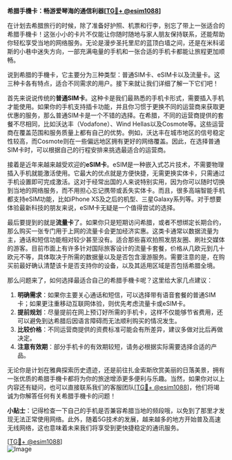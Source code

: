 **希腊手機卡：畅游爱琴海的通信利器[[TG💪+ @esim1088](https://t.me/s/esim1088)]**

在计划去希腊旅行的时候，除了准备好护照、机票和行李，别忘了带上一张适合的希腊手機卡！这张小小的卡片不仅能让你随时随地与家人朋友保持联系，还能帮助你轻松享受当地的网络服务。无论是漫步圣托里尼的蓝顶白墙之间，还是在米科诺斯的小巷中迷失方向，一部充满电量的手机和一张合适的手机卡都能让旅程更加顺畅。

说到希腊的手機卡，它主要分为三种类型：普通SIM卡、eSIM卡以及流量卡。这三种卡各有特点，适合不同需求的用户。接下来就让我们详细了解一下它们吧！

首先来说说传统的**普通SIM卡**。这种卡是我们最熟悉的手机卡形式，需要插入手机才能使用。如果你的手机支持插卡功能，并且你习惯于更换不同的运营商来获取更优惠的服务，那么普通SIM卡是一个不错的选择。在希腊，不同的运营商提供的套餐不尽相同，比如沃达丰（Vodafone）、Wind Hellas以及Cosmote等。这些运营商在覆盖范围和服务质量上都有自己的优势。例如，沃达丰在城市地区的信号稳定性较高，而Cosmote则在一些偏远地区拥有更好的网络覆盖。因此，在选择普通SIM卡时，可以根据自己的行程安排来挑选最适合的运营商。

接着是近年来越来越受欢迎的**eSIM卡**。eSIM是一种嵌入式芯片技术，不需要物理插入手机就能激活使用。它最大的优点就是方便快捷，无需更换实体卡，只需通过手机设置即可完成激活。这对于经常出国的人来说特别实用，因为你可以随时切换到当地的网络服务，而不用担心忘记携带或丢失实体卡。而且，很多高端智能手机都支持eSIM功能，比如iPhone XS及之后的机型、三星Galaxy系列等。对于想要体验最新科技的朋友来说，eSIM卡无疑是一个值得尝试的选择。

最后要提到的就是**流量卡**了。如果你只是短期访问希腊，或者不想绑定长期合约，那么购买一张专门用于上网的流量卡会更加经济实惠。这类卡通常以数据流量为主，通话和短信功能相对较少甚至没有。适合那些喜欢拍照发朋友圈、刷社交媒体的游客。目前市面上有许多针对国际旅客设计的流量卡套餐，价格从几欧元到几十欧元不等，具体取决于所需的数据量以及是否包含漫游服务。需要注意的是，在购买前最好确认清楚该卡是否支持你的设备，以及其适用区域是否包括希腊全境。

那么问题来了，如何选择最适合自己的希腊手機卡呢？这里给大家几点建议：

1. **明确需求**：如果你主要关心通话和短信，可以选择带有语音套餐的普通SIM卡；如果更注重移动互联网体验，则优先考虑流量卡或eSIM卡。
2. **提前规划**：尽量提前在网上预订好所需的手机卡，这样不仅能够节省费用，还可以避免到达希腊后因语言障碍而无法顺利购买的情况发生。
3. **比较价格**：不同运营商提供的资费标准可能会有所差异，建议多做对比后再做决定。
4. **注意有效期**：部分手机卡的有效期较短，请务必根据实际需要选择合适的产品。

无论你是计划在雅典探索历史遗迹，还是前往扎金索斯欣赏美丽的日落美景，拥有一张优质的希腊手機卡都将为你的旅途增添更多便利与乐趣。当然，如果你对以上内容还有疑问，也可以直接联系我们的客服团队[[TG💪+ @esim1088](https://t.me/s/esim1088)]，他们将竭诚为你解答任何有关希腊手機卡的问题！

**小贴士**：记得检查一下自己的手机是否兼容希腊当地的频段哦，以免到了那里才发现无法正常使用网络。此外，随着5G技术的发展，越来越多的地方开始普及高速无线网络，这也意味着未来我们将享受到更快捷稳定的通讯服务。

[[TG💪+ @esim1088](https://t.me/s/esim1088)]  
![Image](https://i.postimg.cc/4NQfJmqS/Snipaste-2025-05-13-00-14-12.png)
